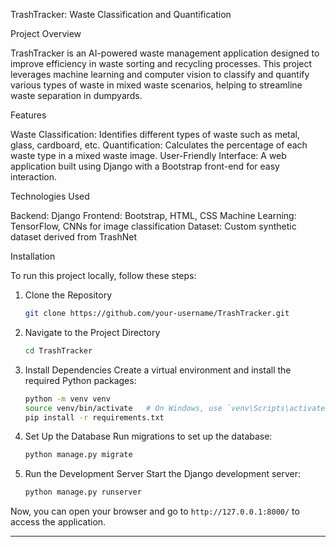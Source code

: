 

TrashTracker: Waste Classification and Quantification

Project Overview

TrashTracker is an AI-powered waste management application designed to improve efficiency in waste sorting and recycling processes. This project leverages machine learning and computer vision to classify and quantify various types of waste in mixed waste scenarios, helping to streamline waste separation in dumpyards.

Features

Waste Classification: Identifies different types of waste such as metal, glass, cardboard, etc.
Quantification: Calculates the percentage of each waste type in a mixed waste image.
User-Friendly Interface: A web application built using Django with a Bootstrap front-end for easy interaction.

Technologies Used

Backend: Django
Frontend: Bootstrap, HTML, CSS
Machine Learning: TensorFlow, CNNs for image classification
Dataset: Custom synthetic dataset derived from TrashNet

 Installation

To run this project locally, follow these steps:

1. Clone the Repository
   ```bash
   git clone https://github.com/your-username/TrashTracker.git
   ```

2. Navigate to the Project Directory
   ```bash
   cd TrashTracker
   ```

3. Install Dependencies
   Create a virtual environment and install the required Python packages:
   ```bash
   python -m venv venv
   source venv/bin/activate   # On Windows, use `venv\Scripts\activate`
   pip install -r requirements.txt
   ```

4. Set Up the Database
   Run migrations to set up the database:
   ```bash
   python manage.py migrate
   ```

5. Run the Development Server
   Start the Django development server:
   ```bash
   python manage.py runserver
   ```

Now, you can open your browser and go to `http://127.0.0.1:8000/` to access the application.

---

